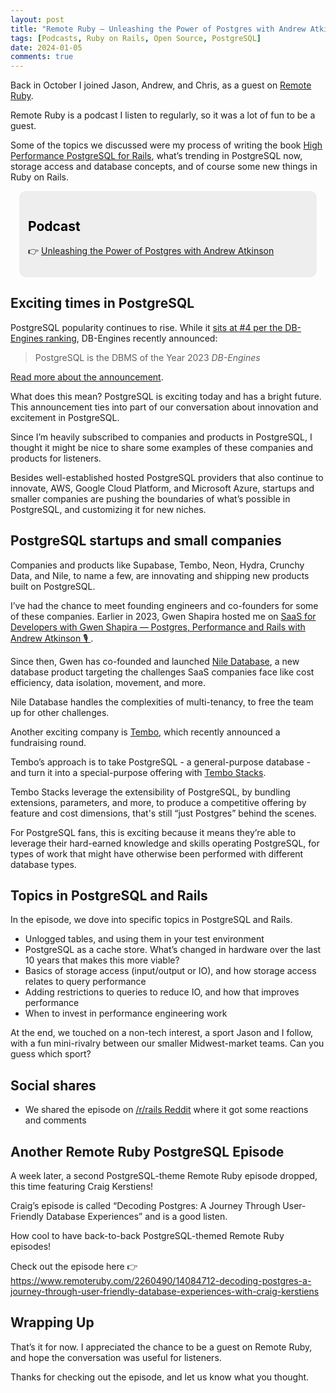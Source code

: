 ```yaml
---
layout: post
title: "Remote Ruby — Unleashing the Power of Postgres with Andrew Atkinson 🎙️"
tags: [Podcasts, Ruby on Rails, Open Source, PostgreSQL]
date: 2024-01-05
comments: true
---
```


Back in October I joined Jason, Andrew, and Chris, as a guest on [Remote Ruby](https://www.remoteruby.com/).

Remote Ruby is a podcast I listen to regularly, so it was a lot of fun to be a guest.

Some of the topics we discussed were my process of writing the book [High Performance PostgreSQL for Rails](https://pragprog.com/titles/aapsql/high-performance-postgresql-for-rails/), what’s trending in PostgreSQL now, storage access and database concepts, and of course some new things in Ruby on Rails.

<!-- Callout box -->
<section>
<div style="border-radius:0.8em;background-color:#eee;padding:1em;margin:1em;color:#000;">
<h2>Podcast</h2>
<p>👉 <a href="https://www.remoteruby.com/2260490/14003765-unleashing-the-power-of-postgres-with-andrew-atkinson">Unleashing the Power of Postgres with Andrew Atkinson</a></p>
</div>
</section>

## Exciting times in PostgreSQL
PostgreSQL popularity continues to rise. While it [sits at #4 per the DB-Engines ranking](https://db-engines.com/en/ranking), DB-Engines recently announced:

> PostgreSQL is the DBMS of the Year 2023
<cite>DB-Engines</cite>

[Read more about the announcement](https://db-engines.com/en/blog_post/106).

What does this mean? PostgreSQL is exciting today and has a bright future. This announcement ties into part of our conversation about innovation and excitement in PostgreSQL.

Since I’m heavily subscribed to companies and products in PostgreSQL, I thought it might be nice to share some examples of these companies and products for listeners.

Besides well-established hosted PostgreSQL providers that also continue to innovate, AWS, Google Cloud Platform, and Microsoft Azure, startups and smaller companies are pushing the boundaries of what’s possible in PostgreSQL, and customizing it for new niches.

## PostgreSQL startups and small companies
Companies and products like Supabase, Tembo, Neon, Hydra, Crunchy Data, and Nile, to name a few, are innovating and shipping new products built on PostgreSQL.

I’ve had the chance to meet founding engineers and co-founders for some of these companies. Earlier in 2023, Gwen Shapira hosted me on [SaaS for Developers with Gwen Shapira — Postgres, Performance and Rails with Andrew Atkinson 🎙️
](http://andyatkinson.com/blog/2023/08/28/saas-for-developers-gwen-shapira-postgresql-rails).

Since then, Gwen has co-founded and launched [Nile Database](https://www.thenile.dev/), a new database product targeting the challenges SaaS companies face like cost efficiency, data isolation, movement, and more.

Nile Database handles the complexities of multi-tenancy, to free the team up for other challenges.

Another exciting company is [Tembo](https://tembo.io/), which recently announced a fundraising round.

Tembo’s approach is to take PostgreSQL - a general-purpose database - and turn it into a special-purpose offering with [Tembo Stacks](https://tembo.io/docs/category/tembo-stacks/).

Tembo Stacks leverage the extensibility of PostgreSQL, by bundling extensions, parameters, and more, to produce a competitive offering by feature and cost dimensions, that's still “just Postgres” behind the scenes.

For PostgreSQL fans, this is exciting because it means they’re able to leverage their hard-earned knowledge and skills operating PostgreSQL, for types of work that might have otherwise been performed with different database types.

## Topics in PostgreSQL and Rails
In the episode, we dove into specific topics in PostgreSQL and Rails.

- Unlogged tables, and using them in your test environment
- PostgreSQL as a cache store. What’s changed in hardware over the last 10 years that makes this more viable?
- Basics of storage access (input/output or IO), and how storage access relates to query performance
- Adding restrictions to queries to reduce IO, and how that improves performance
- When to invest in performance engineering work

At the end, we touched on a non-tech interest, a sport Jason and I follow, with a fun mini-rivalry between our smaller Midwest-market teams. Can you guess which sport?

## Social shares
- We shared the episode on [/r/rails Reddit](https://www.reddit.com/r/rails/comments/18j7gi0/unleashing_the_power_of_postgres_with_andrew/) where it got some reactions and comments

## Another Remote Ruby PostgreSQL Episode
A week later, a second PostgreSQL-theme Remote Ruby episode dropped, this time featuring Craig Kerstiens!

Craig’s episode is called “Decoding Postgres: A Journey Through User-Friendly Database Experiences” and is a good listen.

How cool to have back-to-back PostgreSQL-themed Remote Ruby episodes!

Check out the episode here 👉 <https://www.remoteruby.com/2260490/14084712-decoding-postgres-a-journey-through-user-friendly-database-experiences-with-craig-kerstiens>


## Wrapping Up
That’s it for now. I appreciated the chance to be a guest on Remote Ruby, and hope the conversation was useful for listeners.

Thanks for checking out the episode, and let us know what you thought.
